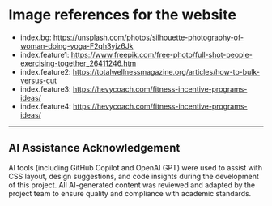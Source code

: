 # Image references for the website

- index.bg: https://unsplash.com/photos/silhouette-photography-of-woman-doing-yoga-F2qh3yjz6Jk
- index.feature1: https://www.freepik.com/free-photo/full-shot-people-exercising-together_26411246.htm
- index.feature2: https://totalwellnessmagazine.org/articles/how-to-bulk-versus-cut
- index.feature3: https://hevycoach.com/fitness-incentive-programs-ideas/
- index.feature4: https://hevycoach.com/fitness-incentive-programs-ideas/

---

## AI Assistance Acknowledgement

AI tools (including GitHub Copilot and OpenAI GPT) were used to assist with CSS layout, design suggestions, and code
insights during the development of this project. All AI-generated content was reviewed and adapted by the project team
to ensure quality and compliance with academic standards.